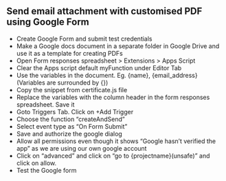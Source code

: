 ## Send email attachment with customised PDF using Google Form

- Create Google Form and submit test credentials
- Make a Google docs document in a separate folder in Google Drive and use it as a template for creating PDFs
- Open Form responses spreadsheet > Extensions > Apps Script
- Clear the Apps script default myFunction under Editor Tab
- Use the variables in the document. Eg. {name}, {email_address} (Variables are surrounded by {})
- Copy the snippet from certificate.js file
- Replace the variables with the column header in the form responses spreadsheet. Save it
- Goto Triggers Tab. Click on +Add Trigger
- Choose the function “createAndSend”
- Select event type as “On Form Submit”
- Save and authorize the google dialog
- Allow all permissions even though it shows “Google hasn’t verified the app” as we are using our own google account
- Click on “advanced” and click on “go to {projectname}(unsafe)” and click on allow. 
- Test the Google form